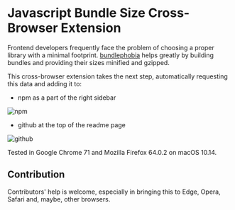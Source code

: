 # Javascript Bundle Size Cross-Browser Extension

Frontend developers frequently face the problem of choosing a proper library with a minimal footprint. [bundlephobia](https://bundlephobia.com) helps greatly by building bundles and providing their sizes minified and gzipped.

This cross-browser extension takes the next step, automatically requesting this data and adding it to:
* npm as a part of the right sidebar

![npm](https://github.com/vicrazumov/js-bundle-size/raw/master/images/npm.png)

* github at the top of the readme page

![github](https://github.com/vicrazumov/js-bundle-size/raw/master/images/github.png)

Tested in Google Chrome 71 and Mozilla Firefox 64.0.2 on macOS 10.14.

## Contribution
Contributors' help is welcome, especially in bringing this to Edge, Opera, Safari and, maybe, other browsers.
